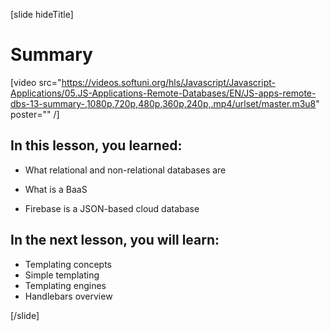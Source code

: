 [slide hideTitle]
# Summary

[video src="https://videos.softuni.org/hls/Javascript/Javascript-Applications/05.JS-Applications-Remote-Databases/EN/JS-apps-remote-dbs-13-summary-,1080p,720p,480p,360p,240p,.mp4/urlset/master.m3u8" poster="" /]

## In this lesson, you learned:

- What relational and non-relational databases are

- What is a BaaS

- Firebase is a JSON-based cloud database


## In the next lesson, you will learn:

- Templating concepts
- Simple templating
- Templating engines
- Handlebars overview

[/slide]
